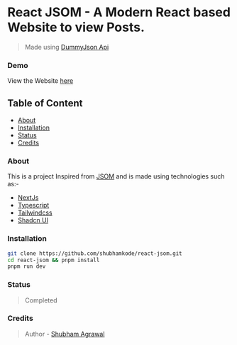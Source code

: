 React JSOM - A Modern React based Website to view Posts.
====

> Made using [DummyJson Api](https://dummyjson.com)

### Demo

View the Website [here](#)

## Table of Content

- [About](#about)
- [Installation](#installation)
- [Status](#status)
- [Credits](#credits)

<h3 id="about" >About</h3>

This is a project Inspired from [JSOM](https://react-blog-website.vercel.app/) and is made using technologies such as:-

- [NextJs](https://nextjs.org)
- [Typescript](https://www.typescriptlang.org)
- [Tailwindcss](https://tailwindcss.com)
- [Shadcn UI](https://ui.shadcn.com/)

<h3 id="installation" >Installation</h3>

```bash
git clone https://github.com/shubhamkode/react-jsom.git
cd react-jsom && pnpm install
pnpm run dev
```

<h3 id="status" >Status</h3>

> Completed

<h3 id="credits">Credits </h3>

> Author - [Shubham Agrawal](https://github.com/shubhamkode)
